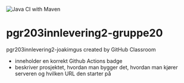 
![Java CI with Maven](https://github.com/kristiania/pgr203innlevering2-gruppe20/workflows/Java%20CI%20with%20Maven/badge.svg)
# pgr203innlevering2-gruppe20
pgr203innlevering2-joakimgus created by GitHub Classroom


- inneholder en korrekt Github Actions badge
- beskriver prosjektet, hvordan man bygger det, hvordan man kjører serveren og hvilken URL den starter på
